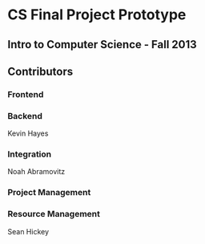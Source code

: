 # CS Final Project Prototype

## Intro to Computer Science - Fall 2013

## Contributors

### Frontend

### Backend
Kevin Hayes

### Integration
Noah Abramovitz

### Project Management

### Resource Management
Sean Hickey
